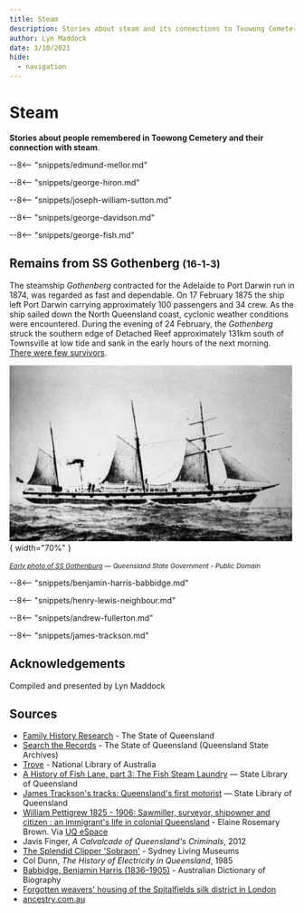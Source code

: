 ```yaml
---
title: Steam
description: Stories about steam and its connections to Toowong Cemetery
author: Lyn Maddock
date: 3/10/2021
hide:
  - navigation
---
```


# Steam 

**Stories about people remembered in Toowong Cemetery and their connection with steam**.

<!-- 

???+ directions "Directions" 

    Starting point
    Walking directions to first headstone... is the grave of...
    
    ![](../assets/404.png){ width="15%" }

-->

--8<-- "snippets/edmund-mellor.md"

<!-- 
??? directions "Directions" 

    Walking directions to next headstone... is the grave of...
    
    ![](../assets/404.png){ width="15%" }
-->

--8<-- "snippets/george-hiron.md"

--8<-- "snippets/joseph-william-sutton.md"

--8<-- "snippets/george-davidson.md"

--8<-- "snippets/george-fish.md"

## Remains from SS Gothenberg <small>(16‑1‑3)</small>

The steamship *Gothenberg* contracted for the Adelaide to Port Darwin run in 1874, was regarded as fast and dependable. On 17 February 1875 the ship left Port Darwin carrying approximately 100 passengers and 34 crew. As the ship sailed down the North Queensland coast, cyclonic weather conditions were encountered. During the evening of 24 February, the *Gothenberg*  struck the southern edge of Detached Reef approximately 131km south of Townsville at low tide and sank in the early hours of the next morning. [There were few survivors](https://trove.nla.gov.au/newspaper/article/1395449?searchTerm=GOTHENBERG).

![Early photo of SS Gothenburg](../assets/ss-gothenburg.jpg){ width="70%" }  

*<small>[Early photo of SS Gothenburg](https://en.wikipedia.org/wiki/File:SS_Gothenburg.jpg) — Queensland State Government - Public Domain</small>*

--8<-- "snippets/benjamin-harris-babbidge.md"

--8<-- "snippets/henry-lewis-neighbour.md"

--8<-- "snippets/andrew-fullerton.md"

--8<-- "snippets/james-trackson.md"

## Acknowledgements

Compiled and presented by Lyn Maddock

## Sources

- [Family History Research](https://www.familyhistory.bdm.qld.gov.au) - The State of Queensland
- [Search the Records](https://www.qld.gov.au/recreation/arts/heritage/archives/search-the-records) - The State of Queensland (Queensland State Archives)
- [Trove](https://trove.nla.gov.au) - National Library of Australia
- [A History of Fish Lane, part 3: The Fish Steam Laundry](https://www.slq.qld.gov.au/blog/history-fish-lane-part-3-fish-steam-laundry) — State Library of Queensland 
- [James Trackson's tracks: Queensland's first motorist](https://www.slq.qld.gov.au/blog/james-tracksons-tracks-queenslands-first-motorist) — State Library of Queensland
- [William Pettigrew 1825 - 1906: Sawmiller, surveyor, shipowner and citizen : an immigrant's life in colonial Queensland](../assets/documents/William-Pettigrew-1825-1906.pdf) - Elaine Rosemary Brown. Via [UQ eSpace](https://espace.library.uq.edu.au/view/UQ:189814)
- Javis Finger, *A Calvalcade of Queensland's Criminals*, 2012
- [The Splendid Clipper 'Sobraon'](https://sydneylivingmuseums.com.au/stories/splendid-clipper-sobraon) - Sydney Living Museums 
- Col Dunn, *The History of Electricity in Queensland*, 1985
- [Babbidge, Benjamin Harris (1836–1905)](https://adb.anu.edu.au/biography/babbidge-benjamin-harris-42) - Australian Dictionary of Biography
- [Forgotten weavers' housing of the Spitalfields silk district in London](https://www.family-tree.co.uk/how-to-guides/forgotten-weavers-housing-of-the-spitalfields-silk-district-in-london/)
- [ancestry.com.au](https://www.ancestry.com.au/)
